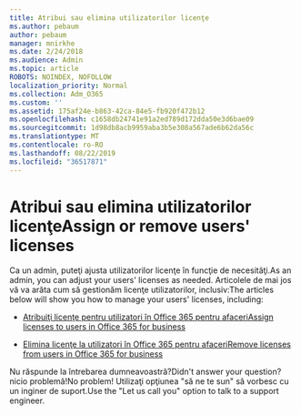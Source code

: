 ```yaml
---
title: Atribui sau elimina utilizatorilor licenţe
ms.author: pebaum
author: pebaum
manager: mnirkhe
ms.date: 2/24/2018
ms.audience: Admin
ms.topic: article
ROBOTS: NOINDEX, NOFOLLOW
localization_priority: Normal
ms.collection: Adm_O365
ms.custom: ''
ms.assetid: 175af24e-b863-42ca-84e5-fb920f472b12
ms.openlocfilehash: c1658db24741e91a2ed789d172dda50e3d6bae09
ms.sourcegitcommit: 1d98db8acb9959aba3b5e308a567ade6b62da56c
ms.translationtype: MT
ms.contentlocale: ro-RO
ms.lasthandoff: 08/22/2019
ms.locfileid: "36517871"
---
```

# <a name="assign-or-remove-users-licenses"></a><span data-ttu-id="8ee1c-102">Atribui sau elimina utilizatorilor licenţe</span><span class="sxs-lookup"><span data-stu-id="8ee1c-102">Assign or remove users' licenses</span></span>

<span data-ttu-id="8ee1c-103">Ca un admin, puteţi ajusta utilizatorilor licenţe în funcţie de necesităţi.</span><span class="sxs-lookup"><span data-stu-id="8ee1c-103">As an admin, you can adjust your users' licenses as needed.</span></span> <span data-ttu-id="8ee1c-104">Articolele de mai jos vă va arăta cum să gestionăm licenţe utilizatorilor, inclusiv:</span><span class="sxs-lookup"><span data-stu-id="8ee1c-104">The articles below will show you how to manage your users' licenses, including:</span></span>
  
- [<span data-ttu-id="8ee1c-105">Atribuiţi licenţe pentru utilizatori în Office 365 pentru afaceri</span><span class="sxs-lookup"><span data-stu-id="8ee1c-105">Assign licenses to users in Office 365 for business</span></span>](https://support.office.com/article/997596b5-4173-4627-b915-36abac6786dc)
    
- [<span data-ttu-id="8ee1c-106">Elimina licenţe la utilizatori în Office 365 pentru afaceri</span><span class="sxs-lookup"><span data-stu-id="8ee1c-106">Remove licenses from users in Office 365 for business</span></span>](https://support.office.com/article/9b497c85-d0a4-4735-80fa-d3565bc05bd1)
    
<span data-ttu-id="8ee1c-107">Nu răspunde la întrebarea dumneavoastră?</span><span class="sxs-lookup"><span data-stu-id="8ee1c-107">Didn't answer your question?</span></span> <span data-ttu-id="8ee1c-108">nicio problemă!</span><span class="sxs-lookup"><span data-stu-id="8ee1c-108">No problem!</span></span> <span data-ttu-id="8ee1c-109">Utilizaţi opţiunea "să ne te sun" să vorbesc cu un inginer de suport.</span><span class="sxs-lookup"><span data-stu-id="8ee1c-109">Use the "Let us call you" option to talk to a support engineer.</span></span>
  

